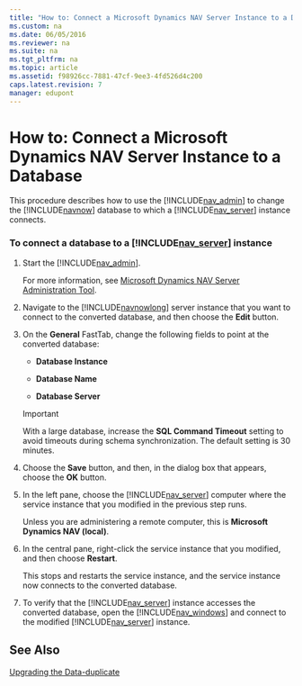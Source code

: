 ```yaml
---
title: "How to: Connect a Microsoft Dynamics NAV Server Instance to a Database"
ms.custom: na
ms.date: 06/05/2016
ms.reviewer: na
ms.suite: na
ms.tgt_pltfrm: na
ms.topic: article
ms.assetid: f98926cc-7881-47cf-9ee3-4fd526d4c200
caps.latest.revision: 7
manager: edupont
---
```

# How to: Connect a Microsoft Dynamics NAV Server Instance to a Database
This procedure describes how to use the [!INCLUDE[nav_admin](includes/nav_admin_md.md)] to change the [!INCLUDE[navnow](includes/navnow_md.md)] database to which a [!INCLUDE[nav_server](includes/nav_server_md.md)] instance connects.  
  
### To connect a database to a [!INCLUDE[nav_server](includes/nav_server_md.md)] instance  
  
1.  Start the [!INCLUDE[nav_admin](includes/nav_admin_md.md)].  
  
     For more information, see [Microsoft Dynamics NAV Server Administration Tool](Microsoft-Dynamics-NAV-Server-Administration-Tool.md).  
  
2.  Navigate to the [!INCLUDE[navnowlong](includes/navnowlong_md.md)] server instance that you want to connect to the converted database, and then choose the **Edit** button.  
  
3.  On the **General** FastTab, change the following fields to point at the converted database:  
  
    -   **Database Instance**  
  
    -   **Database Name**  
  
    -   **Database Server**  
  
    > [!IMPORTANT]  
    >  With a large database, increase the **SQL Command Timeout** setting to avoid timeouts during schema synchronization. The default setting is 30 minutes.  
  
4.  Choose the **Save** button, and then, in the dialog box that appears, choose the **OK** button.  
  
5.  In the left pane, choose the [!INCLUDE[nav_server](includes/nav_server_md.md)] computer where the service instance that you modified in the previous step runs.  
  
     Unless you are administering a remote computer, this is **Microsoft Dynamics NAV \(local\)**.  
  
6.  In the central pane, right\-click the service instance that you modified, and then choose **Restart**.  
  
     This stops and restarts the service instance, and the service instance now connects to the converted database.  
  
7.  To verify that the [!INCLUDE[nav_server](includes/nav_server_md.md)] instance accesses the converted database, open the [!INCLUDE[nav_windows](includes/nav_windows_md.md)] and connect to the modified [!INCLUDE[nav_server](includes/nav_server_md.md)] instance.  
  
## See Also  
 [Upgrading the Data\-duplicate](../Topic/Upgrading%20the%20Data-duplicate.md)